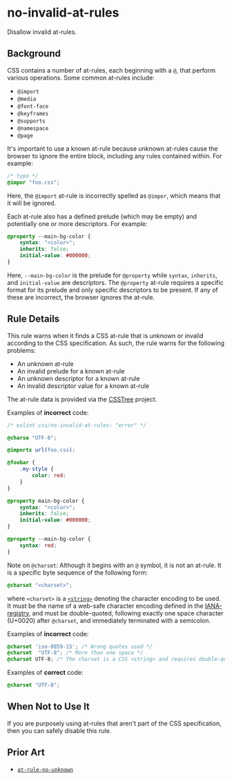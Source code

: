 # no-invalid-at-rules

Disallow invalid at-rules.

## Background

CSS contains a number of at-rules, each beginning with a `@`, that perform various operations. Some common at-rules include:

- `@import`
- `@media`
- `@font-face`
- `@keyframes`
- `@supports`
- `@namespace`
- `@page`

It's important to use a known at-rule because unknown at-rules cause the browser to ignore the entire block, including any rules contained within. For example:

```css
/* typo */
@impor "foo.css";
```

Here, the `@import` at-rule is incorrectly spelled as `@impor`, which means that it will be ignored.

Each at-rule also has a defined prelude (which may be empty) and potentially one or more descriptors. For example:

```css
@property --main-bg-color {
	syntax: "<color>";
	inherits: false;
	initial-value: #000000;
}
```

Here, `--main-bg-color` is the prelude for `@property` while `syntax`, `inherits`, and `initial-value` are descriptors. The `@property` at-rule requires a specific format for its prelude and only specific descriptors to be present. If any of these are incorrect, the browser ignores the at-rule.

## Rule Details

This rule warns when it finds a CSS at-rule that is unknown or invalid according to the CSS specification. As such, the rule warns for the following problems:

- An unknown at-rule
- An invalid prelude for a known at-rule
- An unknown descriptor for a known at-rule
- An invalid descriptor value for a known at-rule

The at-rule data is provided via the [CSSTree](https://github.com/csstree/csstree) project.

Examples of **incorrect** code:

```css
/* eslint css/no-invalid-at-rules: "error" */

@charse "UTF-8";

@importx url(foo.css);

@foobar {
	.my-style {
		color: red;
	}
}

@property main-bg-color {
	syntax: "<color>";
	inherits: false;
	initial-value: #000000;
}

@property --main-bg-color {
	syntax: red;
}
```

Note on `@charset`: Although it begins with an `@` symbol, it is not an at-rule. It is a specific byte sequence of the following form:

```css
@charset "<charset>";
```

where `<charset>` is a [`<string>`](https://developer.mozilla.org/en-US/docs/Web/CSS/string) denoting the character encoding to be used. It must be the name of a web-safe character encoding defined in the [IANA-registry](https://www.iana.org/assignments/character-sets/character-sets.xhtml), and must be double-quoted, following exactly one space character (U+0020) after `@charset`, and immediately terminated with a semicolon.

Examples of **incorrect** code:

<!-- prettier-ignore -->
```css
@charset 'iso-8859-15'; /* Wrong quotes used */
@charset  "UTF-8"; /* More than one space */
@charset UTF-8; /* The charset is a CSS <string> and requires double-quotes */
```

Examples of **correct** code:

```css
@charset "UTF-8";
```

## When Not to Use It

If you are purposely using at-rules that aren't part of the CSS specification, then you can safely disable this rule.

## Prior Art

- [`at-rule-no-unknown`](https://stylelint.io/user-guide/rules/at-rule-no-unknown)
